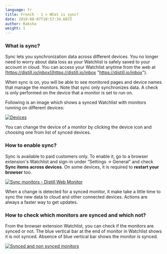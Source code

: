 ```yaml
---
language: fr
title: French - 1 > What is sync?
date: 2019-08-07T10:57:34.687Z
author: Raksha
weight: 1
---
```

### What is sync?

Sync lets you synchronization data across different devices. You no longer need to worry about data loss as your Watchlist is safely saved to your account in cloud. You can access your Watchlist anytime from the web at  [https://distill.io/inbox](https://distill.io/inbox "https://distill.io/inbox").

When sync is on, you will be able to see monitored pages and device names that manage the monitors. Note that sync only synchronizes data. A check is only performed on the device that a monitor is set to run on.

Following is an image which shows a synced Watchlist with monitors running on different devices:

[![Devices](https://distill.io/help/_media/device_running_on.png?w=600&tok=624a9d "Devices")](https://distill.io/help/_media/device_running_on.png "device_running_on.png")

You can change the device of a monitor by clicking the device icon and choosing one from list of synced devices.

### How to enable sync?

Sync is available to paid customers only. To enable it, go to a browser extension's Watchlist and sign-in under “Settings → General” and check  **Sync items across devices**. On some devices, it is required to  **restart your browser**  too.

[![Sync monitors - Distill Web Monitor](https://distill.io/help/_media/sync.png?w=600&tok=4203e6 "Sync monitors - Distill Web Monitor")](https://distill.io/help/_media/sync.png "sync.png")

When a change is detected for a synced monitor, it make take a little time to sync the new data to cloud and other connected devices. Actions are always a faster way to get updates.

### How to check which monitors are synced and which not?

From the browser extension Watchlist, you can check if the monitors are synced or not. The blue vertical bar at the end of monitor in Watchlist shows it is not synced. Absence of blue vertical bar shows the monitor is synced.

[![Synced and non synced monitors](https://distill.io/help/_media/non_synced_monitors.png?w=150&tok=4e1a9b "Synced and non synced monitors")](https://distill.io/help/_detail/non_synced_monitors.png?id=sync "non_synced_monitors.png")
